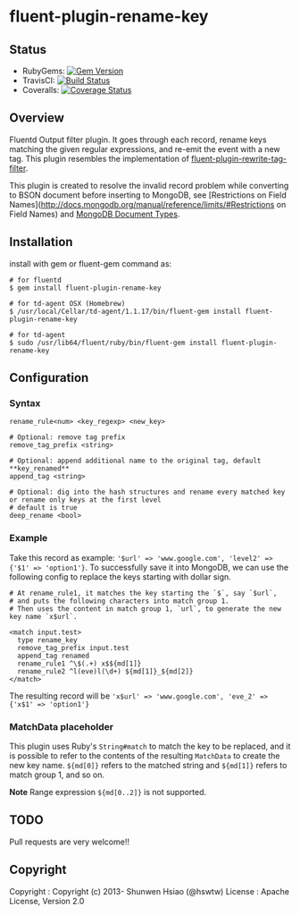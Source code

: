# fluent-plugin-rename-key

## Status
- RubyGems: [![Gem Version][rubygems-img]][rubygems-url]
- TravisCI: [![Build Status][travis-img]][travis-url]
- Coveralls: [![Coverage Status][coveralls-img]][coveralls-url]

[rubygems-img]: https://badge.fury.io/rb/fluent-plugin-rename-key.png
[rubygems-url]: http://badge.fury.io/rb/fluent-plugin-rename-key
[travis-img]: https://travis-ci.org/shunwen/fluent-plugin-rename-key.png
[travis-url]: https://travis-ci.org/shunwen/fluent-plugin-rename-key
[coveralls-img]: https://coveralls.io/repos/shunwen/fluent-plugin-rename-key/badge.png
[coveralls-url]: https://coveralls.io/r/shunwen/fluent-plugin-rename-key
## Overview

Fluentd Output filter plugin. It goes through each record, rename keys matching the given regular expressions, and re-emit the event with a new tag. This plugin resembles the implementation of [fluent-plugin-rewrite-tag-filter](https://github.com/y-ken/fluent-plugin-rewrite-tag-filter).

This plugin is created to resolve the invalid record problem while converting to BSON document before inserting to MongoDB, see [Restrictions on Field Names](http://docs.mongodb.org/manual/reference/limits/#Restrictions on Field Names) and [MongoDB Document Types](http://docs.mongodb.org/meta-driver/latest/legacy/bson/#mongodb-document-types).

## Installation

install with gem or fluent-gem command as:

```
# for fluentd
$ gem install fluent-plugin-rename-key

# for td-agent OSX (Homebrew)
$ /usr/local/Cellar/td-agent/1.1.17/bin/fluent-gem install fluent-plugin-rename-key

# for td-agent
$ sudo /usr/lib64/fluent/ruby/bin/fluent-gem install fluent-plugin-rename-key
```

## Configuration

### Syntax

```
rename_rule<num> <key_regexp> <new_key>

# Optional: remove tag prefix
remove_tag_prefix <string>

# Optional: append additional name to the original tag, default **key_renamed**
append_tag <string>

# Optional: dig into the hash structures and rename every matched key or rename only keys at the first level
# default is true
deep_rename <bool>
```

### Example

Take this record as example: `'$url' => 'www.google.com', 'level2' => {'$1' => 'option1'}`.
To successfully save it into MongoDB, we can use the following config to replace the keys starting with dollar sign.

```
# At rename_rule1, it matches the key starting the `$`, say `$url`,
# and puts the following characters into match group 1.
# Then uses the content in match group 1, `url`, to generate the new key name `x$url`.

<match input.test>
  type rename_key
  remove_tag_prefix input.test
  append_tag renamed
  rename_rule1 ^\$(.+) x$${md[1]}
  rename_rule2 ^l(eve)l(\d+) ${md[1]}_${md[2]}
</match>
```

The resulting record will be `'x$url' => 'www.google.com', 'eve_2' => {'x$1' => 'option1'}`

### MatchData placeholder

This plugin uses Ruby's `String#match` to match the key to be replaced, and it is possible to refer to the contents of the resulting `MatchData` to create the new key name. `${md[0]}` refers to the matched string and `${md[1]}` refers to match group 1, and so on.

**Note** Range expression ```${md[0..2]}``` is not supported.

## TODO

Pull requests are very welcome!!

## Copyright

Copyright :  Copyright (c) 2013- Shunwen Hsiao (@hswtw)
License   :  Apache License, Version 2.0
